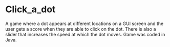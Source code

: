 # Click_a_dot
A game where a dot appears at different locations on a GUI screen and the user gets a score when they are able to click on the dot. There is also a slider that increases the speed at which the dot moves. Game was coded in Java.
